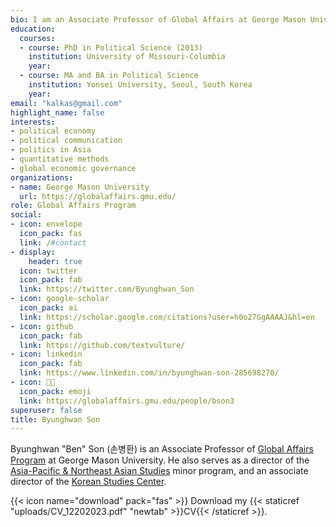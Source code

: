 ```yaml
---
bio: I am an Associate Professor of Global Affairs at George Mason University (Fairfax, VA).
education:
  courses:
  - course: PhD in Political Science (2013)
    institution: University of Missouri-Columbia
    year:
  - course: MA and BA in Political Science
    institution: Yonsei University, Seoul, South Korea
    year: 
email: "kalkas@gmail.com"
highlight_name: false
interests:
- political economy
- political communication
- politics in Asia
- quantitative methods
- global economic governance
organizations:
- name: George Mason University 
  url: https://globalaffairs.gmu.edu/
role: Global Affairs Program
social:
- icon: envelope
  icon_pack: fas
  link: /#contact
- display:
    header: true
  icon: twitter
  icon_pack: fab
  link: https://twitter.com/Byunghwan_Son
- icon: google-scholar
  icon_pack: ai
  link: https://scholar.google.com/citations?user=h0o27GgAAAAJ&hl=en
- icon: github
  icon_pack: fab
  link: https://github.com/textvulture/
- icon: linkedin
  icon_pack: fab
  link: https://www.linkedin.com/in/byunghwan-son-285698270/
- icon: 👨‍🏫
  icon_pack: emoji
  link: https://globalaffairs.gmu.edu/people/bson3
superuser: false
title: Byunghwan Son
---
```

Byunghwan "Ben" Son (손병환) is an Associate Professor of [Global Affairs Program](https://globalaffairs.gmu.edu/) at George Mason University. He also serves as a director of the [Asia-Pacific & Northeast Asian Studies](https://global.gmu.edu/programs/LA-MINOR-LA-APNS) minor program, and an associate director of the [Korean Studies Center](https://koreanstudiescenter.gmu.edu/).

{{< icon name="download" pack="fas" >}} Download my {{< staticref "uploads/CV_12202023.pdf" "newtab" >}}CV{{< /staticref >}}.
